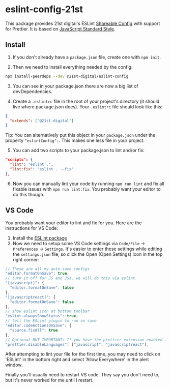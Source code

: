 # eslint-config-21st

This package provides 21st digital's ESLint [Shareable Config](http://eslint.org/docs/developer-guide/shareable-configs) with support for Prettier. It is based on [JavaScript Standard Style](http://standardjs.com).

## Install

1. If you don't already have a `package.json` file, create one with `npm init`.

2. Then we need to install everything needed by the config:

```bash
npx install-peerdeps --dev @21st-digital/eslint-config
```

3. You can see in your package.json there are now a big list of devDependencies.

4. Create a `.eslintrc` file in the root of your project's directory (it should live where package.json does). Your `.eslintrc` file should look like this:

```json
{
  "extends": ["@21st-digital"]
}
```

Tip: You can alternatively put this object in your `package.json` under the property `"eslintConfig":`. This makes one less file in your project.

5. You can add two scripts to your package.json to lint and/or fix:

```json
"scripts": {
  "lint": "eslint .",
  "lint:fix": "eslint . --fix"
},
```

6. Now you can manually lint your code by running `npm run lint` and fix all fixable issues with `npm run lint:fix`. You probably want your editor to do this though.

## VS Code

You probably want your editor to lint and fix for you. Here are the instructions for VS Code:

1. Install the [ESLint package](https://marketplace.visualstudio.com/items?itemName=dbaeumer.vscode-eslint)
2. Now we need to setup some VS Code settings via `Code/File` → `Preferences` → `Settings`. It's easier to enter these settings while editing the `settings.json` file, so click the Open (Open Settings) icon in the top right corner:

```js
// These are all my auto-save configs
"editor.formatOnSave": true,
// turn it off for JS and JSX, we will do this via eslint
"[javascript]": {
  "editor.formatOnSave": false
},
"[javascriptreact]": {
  "editor.formatOnSave": false
},
// show eslint icon at bottom toolbar
"eslint.alwaysShowStatus": true,
// tell the ESLint plugin to run on save
"editor.codeActionsOnSave": {
  "source.fixAll": true
},
// Optional BUT IMPORTANT: If you have the prettier extension enabled for other languages like CSS and HTML, turn it off for JS since we are doing it through Eslint already
"prettier.disableLanguages": ["javascript", "javascriptreact"],
```

After attempting to lint your file for the first time, you may need to click on 'ESLint' in the bottom right and select 'Allow Everywhere' in the alert window.

Finally you'll usually need to restart VS code. They say you don't need to, but it's never worked for me until I restart.
